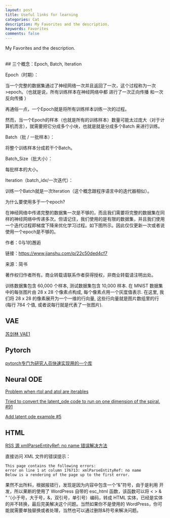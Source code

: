 ```yaml
---
layout: post
title: Useful links for learning
categories: Cat
description: My Favorites and the description.
keywords: Favorites
comments: false
---
```


My Favorites and the description.

<br/>
## 三个概念：Epoch, Batch, Iteration

Epoch（时期）：

当一个完整的数据集通过了神经网络一次并且返回了一次，这个过程称为一次>epoch。（也就是说，所有训练样本在神经网络中都 进行了一次正向传播 和一次反向传播 ）

再通俗一点，一个Epoch就是将所有训练样本训练一次的过程。

然而，当一个Epoch的样本（也就是所有的训练样本）数量可能太过庞大（对于计算机而言），就需要把它分成多个小块，也就是就是分成多个Batch 来进行训练。

Batch（批 / 一批样本）：

将整个训练样本分成若干个Batch。

Batch_Size（批大小）：

每批样本的大小。

Iteration（batch_idx/一次迭代）：

训练一个Batch就是一次Iteration（这个概念跟程序语言中的迭代器相似）。

为什么要使用多于一个epoch?

在神经网络中传递完整的数据集一次是不够的，而且我们需要将完整的数据集在同样的神经网络中传递多次。但请记住，我们使用的是有限的数据集，并且我们使用一个迭代过程即梯度下降来优化学习过程。如下图所示。因此仅仅更新一次或者说使用一个epoch是不够的。

作者：0与1的邂逅

链接：https://www.jianshu.com/p/22c50ded4cf7

来源：简书

著作权归作者所有。商业转载请联系作者获得授权，非商业转载请注明出处。

训练数据集包含 60,000 个样本, 测试数据集包含 10,000 样本. 在 MNIST 数据集中的每张图片由 28 x 28 个像素点构成, 每个像素点用一个灰度值表示. 在这里, 我们将 28 x 28 的像素展开为一个一维的行向量, 这些行向量就是图片数组里的行(每行 784 个值, 或者说每行就是代表了一张图片). 

## VAE

[苏剑林 VAE1](https://spaces.ac.cn/archives/5253)


## Pytorch

[pytorch专门为研究人员快速实现用的一个库](https://pytorch-lightning-bolts.readthedocs.io/en/latest/introduction_guide.html)

## Neural ODE

[Problem when rtol and atol are iterables](https://github.com/rtqichen/torchdiffeq/issues/4)

[Tried to convert the latent_ode code to run on one dimension of the spiral. #91](https://github.com/rtqichen/torchdiffeq/issues/91)

[Add latent ode example #5](https://github.com/rtqichen/torchdiffeq/pull/5)

## HTML

[RSS 源 xmlParseEntityRef: no name 错误解决方法](https://www.it131.org/8487.html)


直接访问 XML 文件的错误提示：

    This page contains the following errors:
    error on line 1 at column 176713: xmlParseEntityRef: no name
    Below is a rendering of the page up to the first error.

果然不出所料，根据报错行，发现是因为内容中包含一个“&”符号，由于是利用 开发，所以果断的使用了 WordPress 自带的 esc_html 函数，该函数可以将 < > & ” ‘（小于号，大于号，&，双引号，单引号）编码，转成 HTML 实体，已经是实体的并不转换，最后完美解决这个问题。当然如果你不是使用的 WordPress，你可能就需要单独替换或者处理，当然也可以通过删除&符号来解决问题。

